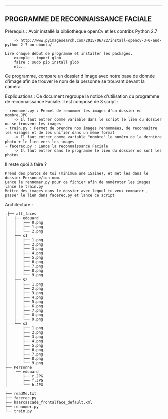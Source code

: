 -----------------------------------
PROGRAMME DE RECONNAISSANCE FACIALE
-----------------------------------

Prérequis : 
	Avoir installé la bibliothèque openCv et les contribs
	Python 2.7

		-> http://www.pyimagesearch.com/2015/06/22/install-opencv-3-0-and-python-2-7-on-ubuntu/

	Lire chaque début de programme et installer les packages. 
		exemple : import glob 
		faire : sudo pip install glob 
		etc..


Ce programme, compare un dossier d'image avec notre base de donnée d'image afin de trouver le nom
de la personne se trouvant devant la caméra. 


Expliquations : 
Ce document regroupe la notice d'utilisation du programme de reconnaissance Faciale. 
Il est composé de 3 script : 

	- rennomer.py : Permet de renommer les images d'un dossier en nombre.JPG 
		-> Il faut entrer comme variable dans le script le lien du dossier ou se trouvent les images
	- train.py : Permet de prendre nos images rennommées, de reconnaitre les visages et de les unifier dans un même format
		-> Il faut entrer comme variable "nombre" le numéro de la dernière photo + le lien vers les images
	- facerec.py : Lance la reconnaissance Faciale
		-> Il faut entrer dans le programme le lien du dossier où sont les photos


Il reste quoi à faire ? 

	Prend des photos de toi (minimum une 15aine), et met les dans le dossier Personne/ton nom. 
	Lance le rennomer.py pour ce fichier afin de numéroter les images 
	lance le train.py
	Mettre des images dans le dossier avec lequel tu veux comparer , passer le lien dans facerec.py et lance ce script


Architecture : 

	.├── att_faces
	│   ├── edouard
	│   │   ├── 0.png
	│   │   ├── 1.png
	│   │   └── 2.png
	│   ├── s1
	│   │   ├── 1.png
	│   │   ├── 2.png
	│   │   ├── 3.png
	│   │   ├── 4.png
	│   │   ├── 5.png
	│   │   ├── 6.png
	│   │   ├── 7.png
	│   │   ├── 8.png
	│   │   └── 9.png
	│   ├── s2
	│   │   ├── 1.png
	│   │   ├── 2.png
	│   │   ├── 3.png
	│   │   ├── 4.png
	│   │   ├── 5.png
	│   │   ├── 6.png
	│   │   ├── 7.png
	│   │   ├── 8.png
	│   │   └── 9.png
	│   └── s3
	│       ├── 1.png
	│       ├── 2.png
	│       ├── 3.png
	│       ├── 4.png
	│       ├── 5.png
	│       ├── 6.png
	│       ├── 7.png
	│       ├── 8.png
	│       └── 9.png
	├── Personne
	│    ── edouard
	│       ├── r.JPG
	│       ├── f.JPG
	│       └── h.JPG

	├── readMe.txt
	├── facerec.py
	├── haarcascade_frontalface_default.xml
	├── rennomer.py
	└── train.py
